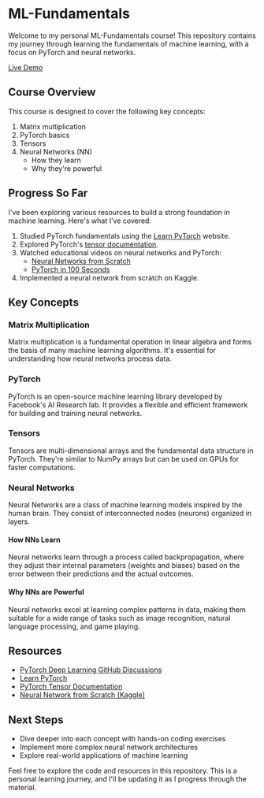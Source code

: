 # ML-Fundamentals

Welcome to my personal ML-Fundamentals course! This repository contains my journey through learning the fundamentals of machine learning, with a focus on PyTorch and neural networks.

[Live Demo]('https://tar-ive.github.io/ML-Fundamentals/) 

## Course Overview

This course is designed to cover the following key concepts:

1. Matrix multiplication
2. PyTorch basics
3. Tensors
4. Neural Networks (NN)
   - How they learn
   - Why they're powerful

## Progress So Far

I've been exploring various resources to build a strong foundation in machine learning. Here's what I've covered:

1. Studied PyTorch fundamentals using the [Learn PyTorch](https://www.learnpytorch.io/) website.
2. Explored PyTorch's [tensor documentation](https://pytorch.org/docs/stable/tensors.html).
3. Watched educational videos on neural networks and PyTorch:
   - [Neural Networks from Scratch]([https://www.youtube.com/watch?w=XkY2DOUCWMU](https://www.youtube.com/watch?v=w8yWXqWQYmU))
   - [PyTorch in 100 Seconds](https://www.youtube.com/watch?v=ORMx45xqWkA)
4. Implemented a neural network from scratch on Kaggle.

## Key Concepts

### Matrix Multiplication

Matrix multiplication is a fundamental operation in linear algebra and forms the basis of many machine learning algorithms. It's essential for understanding how neural networks process data.

### PyTorch

PyTorch is an open-source machine learning library developed by Facebook's AI Research lab. It provides a flexible and efficient framework for building and training neural networks.

### Tensors

Tensors are multi-dimensional arrays and the fundamental data structure in PyTorch. They're similar to NumPy arrays but can be used on GPUs for faster computations.

### Neural Networks

Neural Networks are a class of machine learning models inspired by the human brain. They consist of interconnected nodes (neurons) organized in layers.

#### How NNs Learn

Neural networks learn through a process called backpropagation, where they adjust their internal parameters (weights and biases) based on the error between their predictions and the actual outcomes.

#### Why NNs are Powerful

Neural networks excel at learning complex patterns in data, making them suitable for a wide range of tasks such as image recognition, natural language processing, and game playing.

## Resources

- [PyTorch Deep Learning GitHub Discussions](https://github.com/mrdbourke/pytorch-deep-learning/discussions)
- [Learn PyTorch](https://www.learnpytorch.io/)
- [PyTorch Tensor Documentation](https://pytorch.org/docs/stable/tensors.html)
- [Neural Network from Scratch (Kaggle)](https://www.kaggle.com/code/tariveadhikari/nn-from-scratch/edit)

## Next Steps

- Dive deeper into each concept with hands-on coding exercises
- Implement more complex neural network architectures
- Explore real-world applications of machine learning

Feel free to explore the code and resources in this repository. This is a personal learning journey, and I'll be updating it as I progress through the material.

